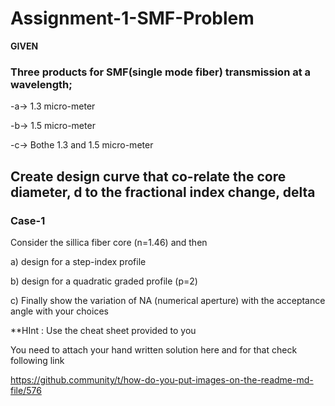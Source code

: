# Assignment-1-SMF-Problem 

**GIVEN**

### Three products for SMF(single mode fiber) transmission at a wavelength;

-a-> 1.3 micro-meter

-b-> 1.5 micro-meter

-c-> Bothe 1.3 and 1.5 micro-meter

## Create design curve that co-relate the core diameter, d to the fractional index change, delta

### Case-1

Consider the sillica fiber core (n=1.46) and then 

a) design for a step-index profile

b) design for a quadratic graded profile (p=2)

c) Finally show the  variation of NA (numerical aperture) with the acceptance angle with your choices

**HInt : Use the cheat sheet provided to you

You need to attach your hand written solution here and for that check following link 

https://github.community/t/how-do-you-put-images-on-the-readme-md-file/576
